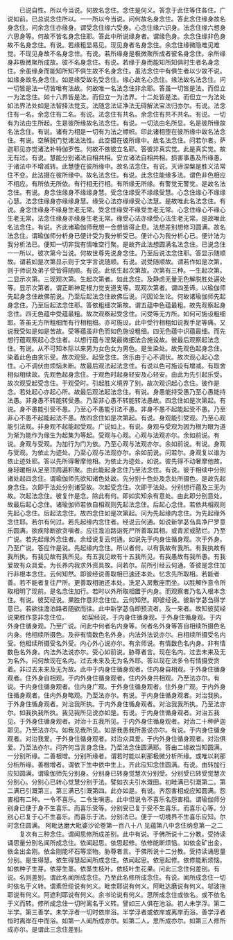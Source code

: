 <!-- { "loadSidebar": true } -->
　　已说自性。所以今当说。何故名念住。念住是何义。答念于此住等住各住。广说如前。已总说念住所以。一一所以今当说。问何故名身念住。答此念住缘身故名身念住。问余念住亦缘身。谓受念住缘六受身。心念住缘六识身。法念住缘六想身六思身等。何故不皆名身念住耶。答此中所说缘身者。谓缘色身。余念住缘非色身故不名身念住。有说。若缘粗显易见。现见身者名身念住。余念住缘微隐难见难觉。不现见身故不名身念住。有说。若所缘身是极微聚所成者彼名身念住。余所缘身非极微聚所成故。彼不名身念住。有说。若缘于身而能知所知俱时生者名身念住。余虽缘身而能知所知不俱生故不名身念住。虽法念住中有俱生者以少故不说。如缘身故名身念住。如是缘受故名受念住。缘心故名心念住。缘法故名法念住。问一切皆是法一切皆唯有法故。何故唯一名法念住非余耶。答虽一切皆是法。而但立一为法念住。如十八界皆是法。而但立一为法界。十二处皆是法。而但立一为法处如法界法处如是法智择法觉支。法随念法证净法无碍解法宝法归亦尔。有说。法念住有一名。余念住有二名。有说。法念住有共名。余念住有共不共名。有说。一切有为法由生所起。生是彼所缘故名法念住。有说。一切法由名所显。名是彼所缘故名法念住。有说。诸有为相是一切有为法之幖帜。印此诸相堕在彼所缘中故名法念住。有说。空解脱门觉诸法法性。此空摄在彼所缘中。故名法念住。问若尔者。萨迦耶见亦觉诸法补特伽罗性。何故不依彼立名耶。答彼非真实觉。此是真实觉。故无有过。有说。慧能分别诸法自相共相。安立诸法自相共相。损害事愚及所缘愚。于诸法中不增减转。此慧堕在彼所缘中。故名法念住。有说。灭谛涅槃是胜义法常住不变。此法摄在彼所缘中。故名法念住。有说。此念住能缘多法。谓色非色相应不相应。有所依无所依。有行相无行相。有所缘无所缘。有警觉无警觉。是故名法念住。有说。身念住缘身不缘缘身慧。受念住缘受不缘缘受慧。心念住缘心不缘缘心慧。法念住缘身亦缘缘身慧。缘受心法亦缘缘受心法慧。是故唯此名法念住。有说。身念住缘身不缘身生老无常。受念住缘受不缘受生老无常。心念住缘心不缘心生老无常。法念住缘身亦缘身生老无常。缘受心法亦缘受心法生老无常。是故唯此名法念住。有说。齐此诸瑜伽师我想一合想皆得止息。法想差别想修习圆满。故名法念住。谓瑜伽师分析身已便计受为我分析受已。便计心为我分析心已。便计法为我分析法已。便知一切非我有情唯空行聚。是故齐此法想圆满名法念住。已说念住一一所以。彼次第今当说。何故世尊先说身念住。乃至后说法念住耶。答显示随顺故。谓若如是次第显示则于文字言说随顺。有说。说受随顺故。谓若作如是次第。则于师说及弟子受皆得随顺。有说。此依生起次第故。次第有三种。一生起次第。二显示次第。三现观次第。生起次第者。如此念住。及静虑无量无色解脱胜处遍处等。显示次第者。谓正断神足根力觉支道支等。现观次第者。谓四圣谛。以瑜伽师先起身念住故佛前说。乃至后起法念住故佛后说。问因论生论。何故诸瑜伽师先起身念住。乃至后起法念住耶。答依粗细次第故。谓五蕴中色蕴最粗。故先观察起身念住。四无色蕴中受蕴最粗。故次观察起受念住。问受等无方所。如何可施设粗细耶。答虽无方所粗细而有行相粗细。亦可施设。此中受行相粗如说我手足等痛。又说我受如是如是苦故。受等蕴虽非色而如色施设粗细。四无色蕴中识蕴最细。而先想行蕴观察起心念住者。以想行蕴与涅槃最微细法合施设故。彼最后观察起法念住。有说。从不可知本际以来男为女色女为男色。是生染处。故先观色起身念住。染着此色由贪乐受。故次观受。起受念住。贪乐由于心不调伏。故次观心起心念住。心不调伏由烦恼未断。故最后观法起法念住。有说以色可施设有增减。有取舍相似相续故。先观色起身念住。于观色时起身轻安及心轻安。由此为先引起乐受。故次观受起受念住。于观受时。引起胜义境界了别。故次观识起心念住。彼作是念。若处起心亦起心所。故最后观法起法念住。有说。身愚能持受愚乃至心愚能持法愚。非身愚不转能转受愚。乃至非心愚不转能转法愚故。四念住如是次第起。有说。身不愚能引受不愚。乃至心不愚能引法不愚。非身不愚不起能起受不愚。乃至非心不愚不起能起法不愚。故四念住如是次第起。有说。身观能引受观。乃至心观能引法观。非身观不起能起受观。广说如上。有说。身观与受观为因为根为眼为道为渐为能作为缘生为起集为等起。受观与心观。心观与法观亦尔。余如前说。有说。身观与受观。为加行为门为依。乃至心观与法观亦尔。余如前说。有说。身观与受观。为依止为迹处。乃至心观与法观亦尔。余如前说。问若尔。身观复以谁为依止迹处耶。答以先所得奢摩他相。为依止为迹处。如说。彼先得不动奢摩他故。身轻暖相从足至顶周遍积聚。由此能起身念住乃至法念住。有说。彼于相续中分别诸处起四念住。谓瑜伽师先欲知诸色处故。先分别十色处及念处所摄色。是故先起身念住。次即于法处分别诸受故。次起受念住。次即于法处。分别想行蕴及三无为故。次起法念住。彼复作是念。除此有何。即如实知余有意处。由此即分别意处。故最后起心念住。诸瑜伽师若依自相观则先起法念住。后起心念住。若依共相观则先起心念住。后起法念住。故四念住如是次第起。问为先起缘内念住。为先起缘外念住耶。若尔有何过。若先起缘内念住者。经说云何通。如说新学苾刍具净尸罗意乐圆满。欲疾除断欲贪嗔者。应往澹泊路诣死尸所善取其相。或青淤或脓烂。乃至广说。若先起缘外念住者。余经说复云何通。如说先于内身住循身观。次于外身。乃至广说。答应作是说。先起缘内念住。所以者何。以有我故有我所。有我执故有我所执。有我见故有我所见。有五我见故有十五我所见。有我愚故有我所愚。有我爱故有众具爱。为长养内我求外资具故。问若尔。前所引经云何通。答彼是念住加行非根本念住。云何知然。即彼经说善取相已速还本处。忆念先所取相。若能者善。若不能者复往尸所。更善取相驰还本处。洗足入房敷座而坐。以胜解作意令所取相明了现前。是名念住加行。若时以外所取相置于内身。而观察者乃名入根本念住。有说。彼契经说。果胜作意非念住位。云何知然。即彼经说。彼新学苾刍得学意已。若欲往澹泊路者随欲而往。此中新学苾刍即预流者。及一来者。故知彼契经说果胜作意非念住位。
　　如契经说。于内身住循身观。于外身住循身观。于内外身住循身观。乃至广说。问此中何者名内身等。何者名外身等答自相续所摄色名内身。他相续所摄色。及非有情数色名外身。内法外法说亦尔。自相续所摄受名内受。他相续所摄受名外受。内心外心说亦尔。有余师说。有情数色名内身。非有情数色名外身。内法外法说亦尔。受心如前说。胁尊者言。现在名内。过去未来及无为名外。问何故现在名内。过去未来及无为名外耶。答以现在法多令有情摄受贪着。非过去未来及无为故。此中于内身住循身观者。住内身自相观。于外身住循身观者。住外身自相观。于内外身住循身观者。住内外身共相观。乃至法亦尔。有说。于内身住循身观者。住内身广观。于外身住循身观者。住外身广观。于内外身住循身观者。住内外身略观。乃至法亦尔。有说。于内身住循身观者。对治我执。于外身住循身观者。对治我所执。于内外身住循身观者。对治我我所执。乃至法亦尔。如我执我所执。我见我所见说亦如是。有说。于内身住循身观者。对治五我见。于外身住循身观者。对治十五我所见。于内外身住循身观者。对治二十种萨迦耶见。乃至法亦尔。如我见我所见。如是我愚我所愚说亦尔。有说。于内身住循身观者。对治我爱。于外身住循身观者。对治众具爱。于内外身住循身观者。对治俱爱。乃至法亦尔。问齐何当言身念住。乃至法念住圆满耶。答由二缘故当知圆满。一分别所缘。二善根增。分别所缘者。谓若时能以刹那极微分析所缘。或唯以刹那分析所缘。善根增者。谓依下生中依中生上。齐此应知念住圆满。有说。由转加行应知圆满。谓瑜伽师先分别身。分别身已转身觉慧次分别受。分别受已转受觉慧次分别心。分别心已转心觉慧分别于法。譬如农夫引水溉田。初畦满已引溉第二。第二满已引溉第三。第三满已引溉第四。此亦如是。有说。齐怨害相成应知圆满。怨害相有二种。一令不喜乐。二令生嗔恚。此中但说令不喜乐名怨害相。谓瑜伽师分别身已便于身不生喜乐。而喜乐受等。分别受已复于受不生喜乐。而喜乐心等。分别心已复于心不生喜乐。而喜乐于法。分别法已。便于一切境界不生喜乐应知。尔时念住圆满。
阿毗达磨大毗婆沙论卷第一百八十八
见蕴第八中念住纳息第一之二
　　复次有三种念住。谓闻思修所成差别。此中有说。于佛所说十二分教。受持读诵思量分别名闻所成念住。依闻起思。依思起修。依修能断烦恼。如依金矿出金。依金出金刚。依金刚能坏石等坚物。胁尊者言。于佛所说十二分教。受持读诵思量分别。是生得慧。依生得慧起闻所成念住。依闻起思。依思起修。依修能断烦恼。如依种子生芽。依芽生茎。依茎生枝叶。依枝叶生花果。问此三念住何差别。有说。名则差别。谓此名闻所成念住。乃至此名修所成念住。有说。闻所成念住一切时依名于义转。谓素怛缆说有何义。毗柰耶说有何义。阿毗达磨说有何义。邬波拖耶说有何义。阿遮利耶说有何义。余书论说有何义。思所成念住或依名。或不依名于义而转。修所成念住一切时离名于义转。譬如三人俱在池浴。初人未学浮。第二半学。第三善学。未学浮者一切时依岸浴。半学浮者或依岸或离岸而浴。善学浮者恒时离岸在中而浴。如第一人闻所成亦尔。如第二人。思所成亦尔。如第三人修所成亦尔。是谓此三念住差别。
